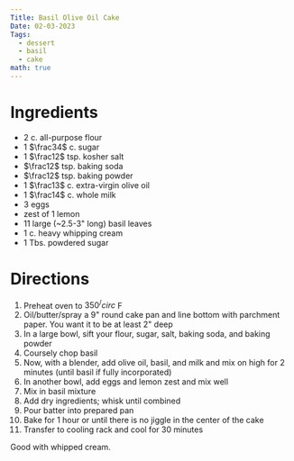```yaml
---
Title: Basil Olive Oil Cake
Date: 02-03-2023
Tags:
  - dessert
  - basil
  - cake
math: true
---
```


# Ingredients
- 2 c. all-purpose flour
- 1 $\frac34$ c. sugar
- 1 $\frac12$ tsp. kosher salt
- $\frac12$ tsp. baking soda
- $\frac12$ tsp. baking powder
- 1 $\frac13$ c. extra-virgin olive oil
- 1 $\frac14$ c. whole milk
- 3 eggs
- zest of 1 lemon
- 11 large (~2.5-3" long) basil leaves
- 1 c. heavy whipping cream
- 1 Tbs. powdered sugar

# Directions
1. Preheat oven to $350^/circ$ F
2. Oil/butter/spray a 9" round cake pan and line bottom with parchment paper. You want it to be at least 2" deep
3. In a large bowl, sift your flour, sugar, salt, baking soda, and baking powder
4. Coursely chop basil
5. Now, with a blender, add olive oil, basil, and milk and mix on high for 2 minutes (until basil if fully incorporated)
6. In another bowl, add eggs and lemon zest and mix well
7. Mix in basil mixture
8. Add dry ingredients; whisk until combined
9. Pour batter into prepared pan
10. Bake for 1 hour or until there is no jiggle in the center of the cake
11. Transfer to cooling rack and cool for 30 minutes

Good with whipped cream.
